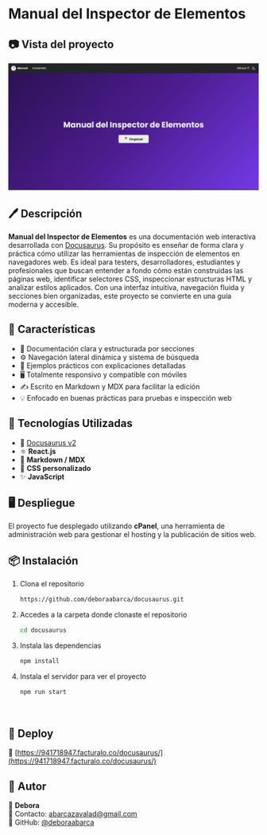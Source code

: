 #  Manual del Inspector de Elementos 
## 📷 Vista del proyecto

![Vista previa del proyecto](./static/img/vista-proyecto.png)

## 🖊️ Descripción 

**Manual del Inspector de Elementos** es una documentación web interactiva desarrollada con [Docusaurus](https://docusaurus.io/). Su propósito es enseñar de forma clara y práctica cómo utilizar las herramientas de inspección de elementos en navegadores web. Es ideal para testers, desarrolladores, estudiantes y profesionales que buscan entender a fondo cómo están construidas las páginas web, identificar selectores CSS, inspeccionar estructuras HTML y analizar estilos aplicados. Con una interfaz intuitiva, navegación fluida y secciones bien organizadas, este proyecto se convierte en una guía moderna y accesible.

## 🌟 Características
-   📘 Documentación clara y estructurada por secciones
- ⚙️ Navegación lateral dinámica y sistema de búsqueda
- 🧠 Ejemplos prácticos con explicaciones detalladas
- 🖥️ Totalmente responsivo y compatible con móviles
- ✍️ Escrito en Markdown y MDX para facilitar la edición
- 💡 Enfocado en buenas prácticas para pruebas e inspección web

## 🔧 Tecnologías Utilizadas
- 🦖 [Docusaurus v2](https://docusaurus.io/)
-  ⚛️ **React.js**
-  📝 **Markdown / MDX**
- 🎨  **CSS personalizado**
- ✨ **JavaScript**

## 🖥️ Despliegue

El proyecto fue desplegado utilizando **cPanel**, una herramienta de administración web para gestionar el hosting y la publicación de sitios web. 


## 📦 Instalación
1. Clona el repositorio  
   ```bash
   https://github.com/deboraabarca/docusaurus.git
   
1. Accedes a la carpeta donde clonaste el repositorio

   ```bash
   cd docusaurus
   
1. Instala las dependencias 

    ```bash
   npm install

1. Instala el servidor para ver el proyecto

    ```bash
   npm run start

     
## 🚀 Deploy  
🔗 [https://941718947.facturalo.co/docusaurus/](https://941718947.facturalo.co/docusaurus/)

## 📝 Autor  
👤 **Debora**  
📧 Contacto: [abarcazavalad@gmail.com](mailto:tu-email@example.com)  
🐙 GitHub: [@deboraabarca](https://github.com/tu-usuario)  


  